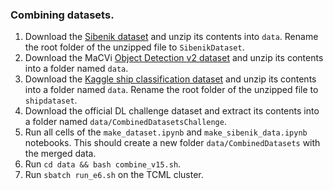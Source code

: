 ### Combining datasets.

1. Download the [Sibenik dataset](https://mega.nz/file/wAk3zbyK#YBz-njyY5v8QTs93aId5CtXDblPqkUmbO8xCAET_4fw) and unzip its contents into `data`. Rename the root folder of the unzipped file to `SibenikDataset`.
2. Download the MaCVi [Object Detection v2 dataset](https://cloud.cs.uni-tuebingen.de/index.php/s/ZZxX65FGnQ8zjBP) and unzip its contents into a folder named `data`.
3. Download the [Kaggle ship classification dataset](https://www.kaggle.com/datasets/vinayakshanawad/ships-dataset) and unzip its contents into a folder named `data`. Rename the root folder of the unzipped file to `shipdataset`.
4. Download the official DL challenge dataset and extract its contents into a folder named `data/CombinedDatasetsChallenge`.
5. Run all cells of the `make_dataset.ipynb` and `make_sibenik_data.ipynb` notebooks. This should create a new folder `data/CombinedDatasets` with the merged data.
6. Run `cd data && bash combine_v15.sh`.
7. Run `sbatch run_e6.sh` on the TCML cluster.

